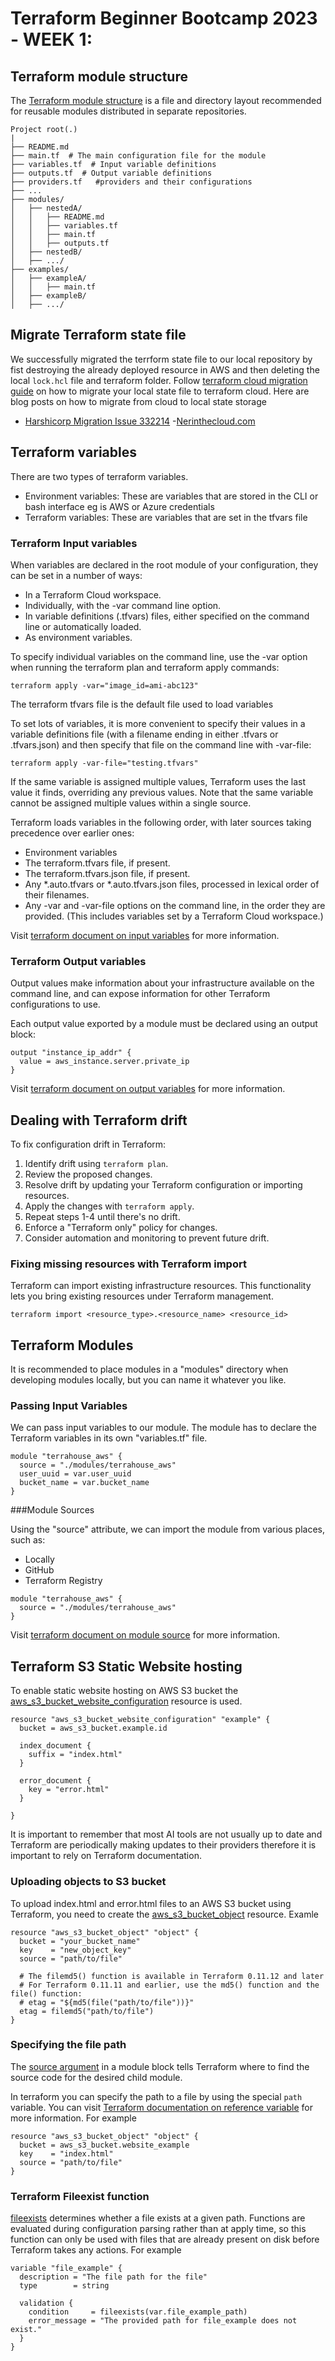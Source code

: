 # Terraform Beginner Bootcamp 2023 - WEEK 1:

## Terraform module structure
The [Terraform module structure](https://developer.hashicorp.com/terraform/language/modules/develop/structure) is a file and directory layout recommended for reusable modules distributed in separate repositories.
```
Project root(.)
|
├── README.md
├── main.tf  # The main configuration file for the module
├── variables.tf  # Input variable definitions
├── outputs.tf  # Output variable definitions
├── providers.tf   #providers and their configurations
├── ...
├── modules/
│   ├── nestedA/
│   │   ├── README.md
│   │   ├── variables.tf
│   │   ├── main.tf
│   │   ├── outputs.tf
│   ├── nestedB/
│   ├── .../
├── examples/
│   ├── exampleA/
│   │   ├── main.tf
│   ├── exampleB/
│   ├── .../
```

## Migrate Terraform state file
We successfully migrated the terrform state file to our local repository by fist destroying the already deployed resource in AWS and then deleting the local `lock.hcl` file and terraform folder. 
Follow [terraform cloud migration guide](https://developer.hashicorp.com/terraform/tutorials/cloud/cloud-migrate) on how to migrate your local state file to terraform cloud.
Here are blog posts on how to migrate from cloud to local state storage
- [Harshicorp Migration Issue 332214](https://github.com/hashicorp/terraform/issues/33214)
-[Nerinthecloud.com](https://nedinthecloud.com/2022/03/03/migrating-state-data-off-terraform-cloud/)
## Terraform variables
There are two types of terraform variables.
- Environment variables: These are variables that are stored in the CLI or bash interface eg is AWS or Azure credentials
- Terraform variables: These are variables that are set in the tfvars file

### Terraform Input variables
When variables are declared in the root module of your configuration, they can be set in a number of ways:

- In a Terraform Cloud workspace.
- Individually, with the -var command line option.
- In variable definitions (.tfvars) files, either specified on the command line or automatically loaded.
- As environment variables.

To specify individual variables on the command line, use the -var option when running the terraform plan and terraform apply commands:

```
terraform apply -var="image_id=ami-abc123"
```

The terraform tfvars file is the default file used to load variables

To set lots of variables, it is more convenient to specify their values in a variable definitions file (with a filename ending in either .tfvars or .tfvars.json) and then specify that file on the command line with -var-file:
```
terraform apply -var-file="testing.tfvars"
```

If the same variable is assigned multiple values, Terraform uses the last value it finds, overriding any previous values. Note that the same variable cannot be assigned multiple values within a single source.

Terraform loads variables in the following order, with later sources taking precedence over earlier ones:

- Environment variables
- The terraform.tfvars file, if present.
- The terraform.tfvars.json file, if present.
- Any *.auto.tfvars or *.auto.tfvars.json files, processed in lexical order of their filenames.
- Any -var and -var-file options on the command line, in the order they are provided. (This includes variables set by a Terraform Cloud workspace.)

Visit [terraform document on input variables](https://developer.hashicorp.com/terraform/language/values/variables) for more information.

### Terraform Output variables
Output values make information about your infrastructure available on the command line, and can expose information for other Terraform configurations to use.

Each output value exported by a module must be declared using an output block:
```
output "instance_ip_addr" {
  value = aws_instance.server.private_ip
}
```
Visit [terraform document on output variables](https://developer.hashicorp.com/terraform/language/values/outputs) for more information.


## Dealing with Terraform drift
To fix configuration drift in Terraform:

1. Identify drift using `terraform plan`.
2. Review the proposed changes.
3. Resolve drift by updating your Terraform configuration or importing resources.
4. Apply the changes with `terraform apply`.
5. Repeat steps 1-4 until there's no drift.
6. Enforce a "Terraform only" policy for changes.
7. Consider automation and monitoring to prevent future drift.

### Fixing missing resources with Terraform import
Terraform can import existing infrastructure resources. This functionality lets you bring existing resources under Terraform management.
```
terraform import <resource_type>.<resource_name> <resource_id>
```

## Terraform Modules

It is recommended to place modules in a "modules" directory when developing modules locally, but you can name it whatever you like.

### Passing Input Variables

We can pass input variables to our module. The module has to declare the Terraform variables in its own "variables.tf" file.

```hcl
module "terrahouse_aws" {
  source = "./modules/terrahouse_aws"
  user_uuid = var.user_uuid
  bucket_name = var.bucket_name
}
```

###Module Sources

Using the "source" attribute, we can import the module from various places, such as:

- Locally
- GitHub
- Terraform Registry

```hcl
module "terrahouse_aws" {
  source = "./modules/terrahouse_aws"
}
```

Visit [terraform document on module source](https://developer.hashicorp.com/terraform/language/modules/sources) for more information.

## Terraform S3 Static Website hosting
To enable static website hosting on AWS S3 bucket the [aws_s3_bucket_website_configuration](https://registry.terraform.io/providers/hashicorp/aws/latest/docs/resources/s3_bucket_website_configuration) resource is used.
```
resource "aws_s3_bucket_website_configuration" "example" {
  bucket = aws_s3_bucket.example.id

  index_document {
    suffix = "index.html"
  }

  error_document {
    key = "error.html"
  }

}
```
It is important to remember that most AI tools are not usually up to date and Terraform are periodically making updates to their providers therefore it is important to rely on Terraform documentation.

### Uploading objects to S3 bucket
To upload index.html and error.html files to an AWS S3 bucket using Terraform, you need to create the [aws_s3_bucket_object](https://registry.terraform.io/providers/hashicorp/aws/latest/docs/resources/s3_bucket_object) resource. Examle
```
resource "aws_s3_bucket_object" "object" {
  bucket = "your_bucket_name"
  key    = "new_object_key"
  source = "path/to/file"

  # The filemd5() function is available in Terraform 0.11.12 and later
  # For Terraform 0.11.11 and earlier, use the md5() function and the file() function:
  # etag = "${md5(file("path/to/file"))}"
  etag = filemd5("path/to/file")
}
```

### Specifying the file path
The [source argument](https://developer.hashicorp.com/terraform/language/modules/sources) in a module block tells Terraform where to find the source code for the desired child module.

In terraform you can specify the path to a file by using the special `path` variable.
You can visit [Terraform documentation on reference variable](https://developer.hashicorp.com/terraform/language/expressions/references) for more information. For example
```
resource "aws_s3_bucket_object" "object" {
  bucket = aws_s3_bucket.website_example
  key    = "index.html"
  source = "path/to/file"
}
```

### Terraform Fileexist function
[fileexists](https://developer.hashicorp.com/terraform/language/functions/fileexists) determines whether a file exists at a given path. Functions are evaluated during configuration parsing rather than at apply time, so this function can only be used with files that are already present on disk before Terraform takes any actions. For example

```
variable "file_example" {
  description = "The file path for the file"
  type        = string

  validation {
    condition     = fileexists(var.file_example_path)
    error_message = "The provided path for file_example does not exist."
  }
}
```

